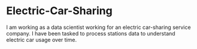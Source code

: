 # Electric-Car-Sharing
I am working as a data scientist working for an electric car-sharing service company. I have been tasked to process stations data to understand electric car usage over time.
